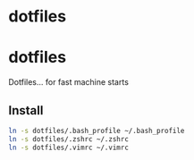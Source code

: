 # dotfiles


# dotfiles

Dotfiles... for fast machine starts

## Install

```bash
ln -s dotfiles/.bash_profile ~/.bash_profile
ln -s dotfiles/.zshrc ~/.zshrc
ln -s dotfiles/.vimrc ~/.vimrc
```